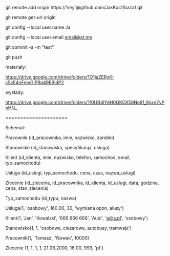 git remote add origin https://'*key*'@github.com/JakKoc1/baza1.git



git remote get-url origin

git config --local user.name Ja

git config --local user.email email@at.me

git commit -a -m "test"

git push



materiały:

https://drive.google.com/drive/folders/1O1jaZERyK-c5zE4nFmvGiPRq49EBIdP2

wykłady:

https://drive.google.com/drive/folders/1f0UB4lYdH0QKCK58Ne9f_9sxnZvPbHN_



=====================

Schemat:

Pracownik (id_pracownika, imie, nazwisko, zarobki)

Stanowisko (id_stanowiska, specyfikacja, usluga)

Klient (id_klienta, imie, nazwisko, telefon, samochod, email, typ_samochodu)

Usluga (id_uslugi, typ_samochodu, cena, czas, nazwa_uslugi)

Zlecenie (id_zlecenia, id_pracownika, id_klienta, id_uslugi, data, godzina, cena, stan_zlecenia)

Typ_samochodu (id_typu, nazwa)



Usluga(1, 'osobowy', 160.00, 30, 'wymiana opon, alusy')

Klient(1, 'Jan', 'Kowalski', '666 666 666', 'Audi', 'a@a.pl', 'osobowy')

Stanowisko(1, 1, 'osobowe, ciezarowe, autobusy, tramwaje')

Pracownik(1, 'Tomasz', 'Nowak', 10000)

Zlecenie (1, 1, 1, 1, 21.06.2000, 16:00, 999, 'pf')
